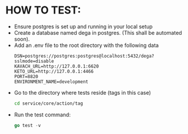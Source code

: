 # HOW TO TEST:
- Ensure postgres is set up and running in your local setup
- Create a database named dega in postgres. (This shall be automated soon).
- Add an .env file to the root directory with the following data
  ```
  DSN=postgres://postgres:postgres@localhost:5432/dega?sslmode=disable
  KAVACH_URL=http://127.0.0.1:6620
  KETO_URL=http://127.0.0.1:4466
  PORT=8820
  ENVIRONMENT_NAME=development
  ```
- Go to the directory where tests reside (tags in this case)
  ```bash
  cd service/core/action/tag
  ```
- Run the test command:
  ```go
  go test -v
  ```
